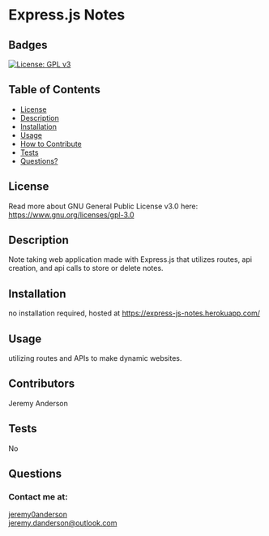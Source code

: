 # Express.js Notes
  ## Badges
  [![License: GPL v3](https://img.shields.io/badge/License-GPLv3-blue.svg)](https://www.gnu.org/licenses/gpl-3.0)
  ## Table of Contents
  * [License](#license)
  * [Description](#description)
  * [Installation](#installation)
  * [Usage](#usage)
  * [How to Contribute](#how-to-contribute)
  * [Tests](#tests)
  * [Questions?](#questions)
  ## License
  Read more about GNU General Public License v3.0 here: https://www.gnu.org/licenses/gpl-3.0
  ## Description
  Note taking web application made with Express.js that utilizes routes, api creation, and api calls to store or delete notes.
  ## Installation
  no installation required, hosted at https://express-js-notes.herokuapp.com/
  ## Usage
  utilizing routes and APIs to make dynamic websites.
  ## Contributors 
  Jeremy Anderson
  ## Tests
  No
  ## Questions
  ### Contact me at: 
  [jeremy0anderson](https://github.com/jeremy0anderson)  
  jeremy.danderson@outlook.com